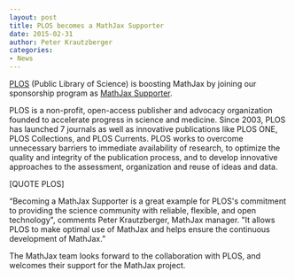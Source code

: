 ```yaml
---
layout: post
title: PLOS becomes a MathJax Supporter
date: 2015-02-31
author: Peter Krautzberger
categories:
- News
---
```


[PLOS](http://www.plos.org) (Public Library of Science) is boosting MathJax by joining our sponsorship program as [MathJax Supporter](http://www.mathjax.org/#supporters).

PLOS is a non-profit, open-access publisher and advocacy organization founded to accelerate progress in science and medicine. Since 2003, PLOS has launched 7 journals as well as innovative publications like PLOS ONE, PLOS Collections, and PLOS Currents. PLOS works to overcome unnecessary barriers to immediate availability of research, to optimize the quality and integrity of the publication process, and to develop innovative approaches to the assessment, organization and reuse of ideas and data.

[QUOTE PLOS]

“Becoming a MathJax Supporter is a great example for PLOS's commitment to providing the science community with reliable, flexible, and open technology", comments Peter Krautzberger, MathJax manager. "It allows PLOS to make optimal use of MathJax and helps ensure the continuous development of MathJax.”

The MathJax team looks forward to the collaboration with PLOS, and welcomes their support for the MathJax project.